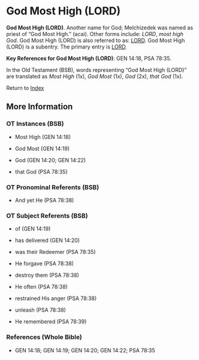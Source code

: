 # God Most High (LORD)
**God Most High (LORD)**. 
Another name for God; Melchizedek was named as priest of “God Most High.” (acai). 
Other forms include: 
*LORD*, *most high God*. 
God Most High (LORD) is also referred to as: 
[LORD](Lord.md). 
God Most High (LORD) is a subentry. The primary entry is 
[LORD](Lord.md). 


**Key References for God Most High (LORD)**: 
GEN 14:18, PSA 78:35. 


In the Old Testament (BSB), words representing “God Most High (LORD)” are translated as 
*Most High* (1x), *God Most* (1x), *God* (2x), *that God* (1x). 




Return to [Index](00-Index.md)

## More Information

### OT Instances (BSB)

* Most High (GEN 14:18)

* God Most (GEN 14:19)

* God (GEN 14:20; GEN 14:22)

* that God (PSA 78:35)



### OT Pronominal Referents (BSB)

* And yet He (PSA 78:38)



### OT Subject Referents (BSB)

* of (GEN 14:19)

* has delivered (GEN 14:20)

* was their Redeemer (PSA 78:35)

* He forgave (PSA 78:38)

* destroy them (PSA 78:38)

* He often (PSA 78:38)

* restrained His anger (PSA 78:38)

* unleash (PSA 78:38)

* He remembered (PSA 78:39)



### References (Whole Bible)

* GEN 14:18; GEN 14:19; GEN 14:20; GEN 14:22; PSA 78:35



